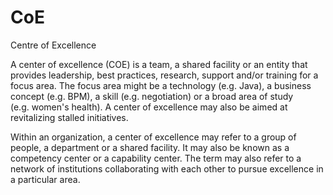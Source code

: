 # CoE


Centre of Excellence

A center of excellence (COE) is a team, a shared facility or an entity
that provides leadership, best practices, research, support and/or
training for a focus area. The focus area might be a technology
(e.g. Java), a business concept (e.g. BPM), a skill (e.g. negotiation)
or a broad area of study (e.g. women's health). A center of excellence
may also be aimed at revitalizing stalled initiatives.

Within an organization, a center of excellence may refer to a group of
people, a department or a shared facility. It may also be known as a
competency center or a capability center. The term may also refer to a
network of institutions collaborating with each other to pursue
excellence in a particular area.

